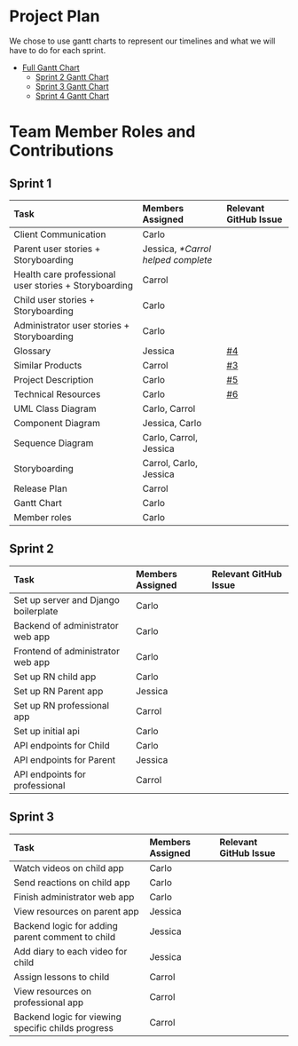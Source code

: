 # Project Plan
We chose to use gantt charts to represent our timelines and what we will have to do for each sprint.

* [Full Gantt Chart](https://github.com/cmput401-fall2018/motus/blob/master/docs/gantt/full.pdf)
  * [Sprint 2 Gantt Chart](https://github.com/cmput401-fall2018/motus/blob/master/docs/gantt/sprint2.pdf)
  * [Sprint 3 Gantt Chart](https://github.com/cmput401-fall2018/motus/blob/master/docs/gantt/sprint3.pdf)
  * [Sprint 4 Gantt Chart](https://github.com/cmput401-fall2018/motus/blob/master/docs/gantt/sprint4.pdf)

# Team Member Roles and Contributions
## Sprint 1
|Task|Members Assigned|Relevant GitHub Issue  
|:-|:-|:--|
|Client Communication|Carlo||  
|Parent user stories + Storyboarding|Jessica, _*Carrol helped complete_||  
|Health care professional user stories + Storyboarding|Carrol||  
|Child user stories + Storyboarding|Carlo|| 
|Administrator user stories + Storyboarding|Carlo|| 
|Glossary|Jessica|[#4](https://github.com/cmput401-fall2018/motus/issues/4)|  
|Similar Products|Carrol|[#3](https://github.com/cmput401-fall2018/motus/issues/3)|   
|Project Description|Carlo|[#5](https://github.com/cmput401-fall2018/motus/issues/5)|  
|Technical Resources|Carlo|[#6](https://github.com/cmput401-fall2018/motus/issues/6)|
|UML Class Diagram|Carlo, Carrol||
|Component Diagram|Jessica, Carlo||
|Sequence Diagram|Carlo, Carrol, Jessica||
|Storyboarding|Carrol, Carlo, Jessica|| 
|Release Plan|Carrol||
|Gantt Chart|Carlo||
|Member roles|Carlo||

## Sprint 2
|Task|Members Assigned|Relevant GitHub Issue  
|:-|:-|:--|
|Set up server and Django boilerplate|Carlo|
|Backend of administrator web app|Carlo|
|Frontend of administrator web app|Carlo|
|Set up RN child app|Carlo|
|Set up RN Parent app|Jessica|
|Set up RN professional app|Carrol|
|Set up initial api|Carlo
|API endpoints for Child|Carlo
|API endpoints for Parent|Jessica
|API endpoints for professional|Carrol

## Sprint 3
|Task|Members Assigned|Relevant GitHub Issue  
|:-|:-|:--|
|Watch videos on child app|Carlo
|Send reactions on child app|Carlo
|Finish administrator web app|Carlo
|View resources on parent app|Jessica
|Backend logic for adding parent comment to child|Jessica
|Add diary to each video for child|Jessica
|Assign lessons to child| Carrol
|View resources on professional app|Carrol
|Backend logic for viewing specific childs progress|Carrol

  